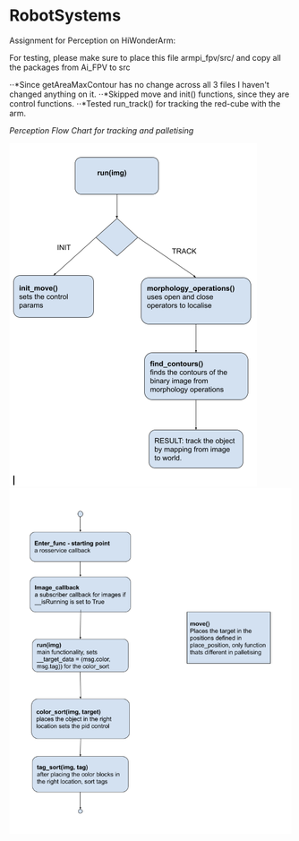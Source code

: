 # RobotSystems
Assignment for Perception on HiWonderArm: 

For testing, please make sure to place this file armpi_fpv/src/ and copy all the packages from Ai_FPV to src 

⋅⋅*Since getAreaMaxContour has no change across all 3 files I haven't  changed  anything on it.
⋅⋅*Skipped move and init() functions, since they are control functions.
⋅⋅*Tested run_track() for tracking the red-cube with the arm.

*Perception Flow Chart for tracking and palletising*

![Flow Chart for Tracking](img/1.png)
![Flow Chart for Sorting and Palletizing](img/2.png)



